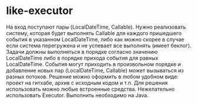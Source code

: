# like-executor
На вход поступают пары (LocalDateTime, Callable). Нужно реализовать систему, которая будет выполнять Callable для каждого пришедшего события в указанном LocalDateTime, либо как можно скорее в случае если система перегружена и не успевает все выполнять (имеет беклог). Задачи должны выполняться в порядке согласно значению LocalDateTime либо в порядке прихода события для равных LocalDateTime. События могут приходить в произвольном порядке и добавление новых пар (LocalDateTime, Callable) может вызываться из разных потоков.
Решение можно оформить в любом удобном виде: проект на гитхабе, архив с исходным кодом и т.п. Для решения использовать можно любые встроенные средства. Нежелательно использовать Executor.
Выполнить необходимо на Java.
